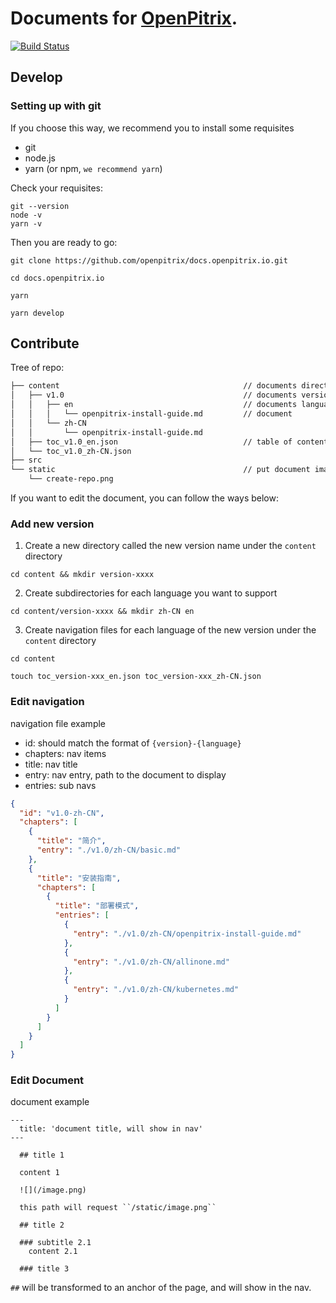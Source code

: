 # Documents for [OpenPitrix](OpenPitrix).

[![Build Status](https://travis-ci.org/openpitrix/docs.openpitrix.io.svg)](https://travis-ci.org/openpitrix/docs.openpitrix.io)

## Develop

### Setting up with git
If you choose this way, we recommend you to install some requisites
- git
- node.js
- yarn (or npm, `we recommend yarn`)

Check your requisites:
```shell
git --version
node -v
yarn -v
```

Then you are ready to go:
```shell
git clone https://github.com/openpitrix/docs.openpitrix.io.git

cd docs.openpitrix.io

yarn

yarn develop
```

## Contribute

Tree of repo:

```bash
├── content                                         // documents directory
│   ├── v1.0                                        // documents version
│   │   ├── en                                      // documents language 
│   │   │   └── openpitrix-install-guide.md         // document
│   │   └── zh-CN
│   │       └── openpitrix-install-guide.md 
│   ├── toc_v1.0_en.json                            // table of contents, define the page navigation
│   └── toc_v1.0_zh-CN.json
├── src
└── static                                          // put document images here
    └── create-repo.png
```

If you want to edit the document, you can follow the ways below:

### Add new version
 
1. Create a new directory called the new version name under the ``content`` directory

```shell
cd content && mkdir version-xxxx
```

2. Create subdirectories for each language you want to support

```shell
cd content/version-xxxx && mkdir zh-CN en
```

3. Create navigation files for each language of the new version under the ``content`` directory

```shell
cd content

touch toc_version-xxx_en.json toc_version-xxx_zh-CN.json
```

### Edit navigation

navigation file example

- id: should match the format of ``{version}-{language}``
- chapters: nav items
- title: nav title
- entry: nav entry, path to the document to display
- entries: sub navs

```json
{
  "id": "v1.0-zh-CN",
  "chapters": [
    {
      "title": "简介",
      "entry": "./v1.0/zh-CN/basic.md"
    },
    {
      "title": "安装指南",
      "chapters": [
        {
          "title": "部署模式",
          "entries": [
            {
              "entry": "./v1.0/zh-CN/openpitrix-install-guide.md"
            },
            {
              "entry": "./v1.0/zh-CN/allinone.md"
            },
            {
              "entry": "./v1.0/zh-CN/kubernetes.md"
            }
          ]
        }
      ]
    }
  ]
}
```

### Edit Document

document example

```
---
  title: 'document title, will show in nav'
---

  ## title 1

  content 1

  ![](/image.png) 

  this path will request ``/static/image.png``

  ## title 2

  ### subtitle 2.1
    content 2.1
  
  ### title 3
```

`##` will be transformed to an anchor of the page, and will show in the nav.
